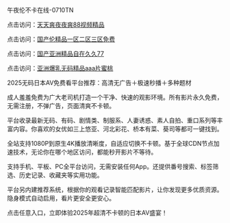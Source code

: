 午夜伦不卡在线-0710TN

点击访问：<a href="https://heiliaowzu4ur.pages.dev">天天爽夜夜爽88视频精品</a>

点击访问：<a href="https://heiliaoll4qsx.pages.dev">国产伦精品一区二区三区免费</a>

点击访问：<a href="https://heiliaowt0d7p.pages.dev">国产亚洲精品自在久久77</a>

点击访问：<a href="https://heiliaoe8ajia.pages.dev">亚洲爆乳无码精品aaa片蜜桃</a>

2025无码日本AV免费看平台推荐：高清无广告＋极速秒播＋多种题材

成人羞羞免费为广大老司机打造一个干净、快速的观影环境。所有影片永久免费，无需注册，不弹广告，页面清爽不卡顿。

平台收录最新无码、有码、剧情类、制服系、人妻诱惑、素人自拍、重口系列等丰富内容。你喜欢的女优如三上悠亚、河北彩花、桥本有菜、葵司等都可一键找到。

全站支持1080P到原生4K播放清晰度，自适应切换不卡顿。基于全球CDN节点加速技术，无论你在哪个地区访问，都能秒开影片不等待。

支持手机、平板、PC全平台访问，无需安装任何App。还提供番号搜索、标签筛选、历史记录、收藏夹等实用功能。

平台另内建推荐系统，根据你的观看记录智能匹配影片，让你发现更多优质资源。隐身模式自动启用，看片更安全更安心。

点击任意入口，立即体验2025年超清不卡顿的日本AV盛宴！

<span style="display:none;">[Canonical link]  ( https://github.com/thhh2611/riben5555 ）</span> 
